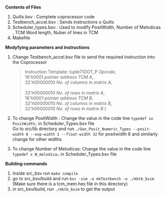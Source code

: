 
**Contents of Files**
1. Quills.bsv : Complete coprocessor code
2. Testbench_accel.bsv : Sends instructions o Quills
3. Scheduler_types.bsv : Used to modify PositWidth, Number of Melodicas , TCM Word length, Nuber of lines in TCM
4. Makefile

**Modyfying parameters and instructions**
1. Change Testbench_accel.bsv file to send the required instruction into the Coprocessor
    >Instruction Template:
    >   tuple7(DOT_P _Opcode_,  <br />
    >          16'h0001 _pointer address TCM A_,  <br />
    >          32'h00000010 _No. of columns in matrix A_,<br />  
    >          32'h00000010 _No. of rows in matrix A_,  <br />
    >          16'h0001 _pointer address TCM B_,  <br />
    >          32'h00000010 _No. of columns in matrix B_,  <br />
    >          32'h00000010 _No. of rows in matrix B_
    >          )
2. To change PositWidth : Change the value in the code line `typedef xx PositWidth;` in Scheduler_Types.bsv file  <br />
    Go to src/lib directory and run `./Gen_Posit_Numeric_Types --posit-width 8 --exp-width 1 --float-width 32` for positwidth 8 and similarly change for other widths
    
3. To change Number of Melodicas: Change the value in the code line `typedef x N_melodica;` in Scheduler_Types.bsv file  <br />

**Building commands**
1. Inside src_bsv run `make compile`
2. go to src_bsv/build and run `bsc -sim -e mkTestbench -o ./mktb_bsim` (Make sure there is a tcm_mem.hex file in this directory)
3. in src_bsv/build, run `./mktb_bsim` to get the output

